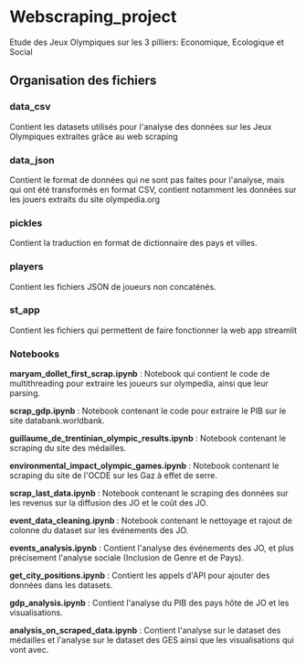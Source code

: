 # Webscraping_project

Etude des Jeux Olympiques sur les 3 pilliers: Economique, Ecologique et Social

## Organisation des fichiers

### data_csv

Contient les datasets utilisés pour l'analyse des données sur les Jeux Olympiques extraites grâce au web scraping

### data_json

Contient le format de données qui ne sont pas faites pour l'analyse, mais qui ont été transformés en format CSV, contient notamment les données sur les jouers extraits du site olympedia.org

### pickles

Contient la traduction en format de dictionnaire des pays et villes.

### players 

Contient les fichiers JSON de joueurs non concaténés. 

### st_app

Contient les fichiers qui permettent de faire fonctionner la web app streamlit

### Notebooks

**maryam_dollet_first_scrap.ipynb** : Notebook qui contient le code de multithreading pour extraire les joueurs sur olympedia, ainsi que leur parsing.

**scrap_gdp.ipynb** : Notebook contenant le code pour extraire le PIB sur le site databank.worldbank.

**guillaume_de_trentinian_olympic_results.ipynb** : Notebook contenant le scraping du site des médailles.

**environmental_impact_olympic_games.ipynb** : Notebook contenant le scraping du site de l'OCDE sur les Gaz à effet de serre. 

**scrap_last_data.ipynb** : Notebook contenant le scraping des données sur les revenus sur la diffusion des JO et le coût des JO.

**event_data_cleaning.ipynb** : Notebook contenant le nettoyage et rajout de colonne du dataset sur les événements des JO.

**events_analysis.ipynb** : Contient l'analyse des événements des JO, et plus précisement l'analyse sociale (Inclusion de Genre et de Pays).

**get_city_positions.ipynb** : Contient les appels d'API pour ajouter des données dans les datasets. 

**gdp_analysis.ipynb** : Contient l'analyse du PIB des pays hôte de JO et les visualisations.

**analysis_on_scraped_data.ipynb** : Contient l'analyse sur le dataset des médailles et l'analyse sur le dataset des GES ainsi que les visualisations qui vont avec. 